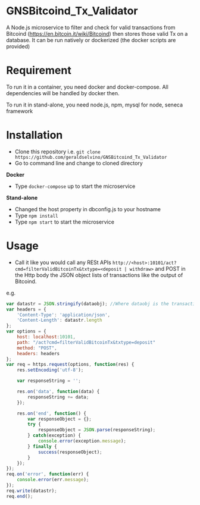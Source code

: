 # GNSBitcoind_Tx_Validator
A Node.js microservice to filter and check for valid transactions from Bitcoind (https://en.bitcoin.it/wiki/Bitcoind) then stores those valid Tx on a database. It can be run natively or dockerized (the docker scripts are provided)

# Requirement
To run it in a container, you need docker and docker-compose. All dependencies will be handled by docker then.

To run it in stand-alone, you need node.js, npm, mysql for node, seneca framework

# Installation
- Clone this repository i.e. `git clone https://github.com/geraldselvino/GNSBitcoind_Tx_Validator` 
- Go to command line and change to cloned directory 

**Docker** 
- Type `docker-compose` up to start the microservice 

**Stand-alone** 
- Changed the host property in dbconfig.js to your hostname 
- Type `npm install` 
- Type `npm start` to start the microservice 

# Usage
- Call it like you would call any RESt APIs `http://<host>:10101/act?cmd=filterValidBitcoinTx&txtype=<deposit | withdraw>` and POST in the Http body the JSON object lists of transactions like the output of Bitcoind. 

e.g.
```javascript
var datastr = JSON.stringify(dataobj); //Where dataobj is the transactions object from Bitcoind
var headers = {
    'Content-Type': 'application/json',
    'Content-Length': datastr.length
};
var options = {
    host: localhost:10101,
    path: "/act?cmd=filterValidBitcoinTx&txtype=deposit"
    method: "POST",
    headers: headers
};
var req = https.request(options, function(res) {
    res.setEncoding('utf-8');

    var responseString = '';

    res.on('data', function(data) {
        responseString += data;
    });

    res.on('end', function() {
        var responseObject = {};
        try {
            responseObject = JSON.parse(responseString);
        } catch(exception) {
            console.error(exception.message);
        } finally {
            success(responseObject);
        }
    });
});
req.on('error', function(err) {
    console.error(err.message);
});
req.write(datastr);
req.end();
```
